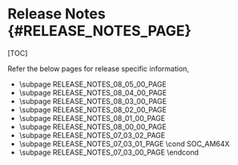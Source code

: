 # Release Notes {#RELEASE_NOTES_PAGE}

[TOC]

Refer the below pages for release specific information,

- \subpage RELEASE_NOTES_08_05_00_PAGE
- \subpage RELEASE_NOTES_08_04_00_PAGE
- \subpage RELEASE_NOTES_08_03_00_PAGE
- \subpage RELEASE_NOTES_08_02_00_PAGE
- \subpage RELEASE_NOTES_08_01_00_PAGE
- \subpage RELEASE_NOTES_08_00_00_PAGE
- \subpage RELEASE_NOTES_07_03_02_PAGE
- \subpage RELEASE_NOTES_07_03_01_PAGE
\cond SOC_AM64X
- \subpage RELEASE_NOTES_07_03_00_PAGE
\endcond

